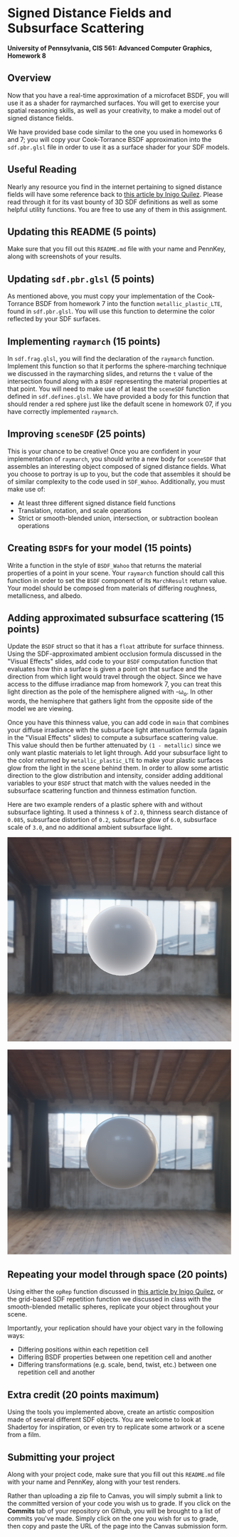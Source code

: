 Signed Distance Fields and Subsurface Scattering
======================

**University of Pennsylvania, CIS 561: Advanced Computer Graphics, Homework 8**

Overview
------------
Now that you have a real-time approximation of a microfacet BSDF, you will use
it as a shader for raymarched surfaces. You will get to exercise your spatial
reasoning skills, as well as your creativity, to make a model out of signed
distance fields.

We have provided base code similar to the one you used in homeworks 6 and 7; you
will copy your Cook-Torrance BSDF approximation into the `sdf.pbr.glsl` file
in order to use it as a surface shader for your SDF models.

Useful Reading
---------
Nearly any resource you find in the internet pertaining to signed distance fields
will have some reference back to [this article by Inigo Quilez](https://iquilezles.org/articles/distfunctions/). Please read through it for its vast bounty of 3D SDF definitions as well
as some helpful utility functions. You are free to use any of them in this assignment.


Updating this README (5 points)
-------------
Make sure that you fill out this `README.md` file with your name and PennKey,
along with screenshots of your results.


Updating `sdf.pbr.glsl` (5 points)
--------------
As mentioned above, you must copy your implementation of the Cook-Torrance BSDF
from homework 7 into the function `metallic_plastic_LTE`, found in `sdf.pbr.glsl`.
You will use this function to determine the color reflected by your SDF surfaces.

Implementing `raymarch` (15 points)
----------
In `sdf.frag.glsl`, you will find the declaration of the `raymarch` function.
Implement this function so that it performs the sphere-marching technique we
discussed in the raymarching slides, and returns the `t` value of the intersection
found along with a `BSDF` representing the material properties at that point.
You will need to make use of at least the `sceneSDF` function defined in
`sdf.defines.glsl`. We have provided a body for this function that should
render a red sphere just like the default scene in homework 07, if you have
correctly implemented `raymarch`.

Improving `sceneSDF` (25 points)
----------
This is your chance to be creative! Once you are confident in your implementation
of `raymarch`, you should write
a new body for `sceneSDF` that assembles an interesting object composed of
signed distance fields. What you choose to portray is up to you, but the code
that assembles it should be of similar complexity to the code used in `SDF_Wahoo`.
Additionally, you must make use of:
- At least three different signed distance field functions
- Translation, rotation, and scale operations
- Strict or smooth-blended union, intersection, or subtraction boolean operations


Creating `BSDF`s for your model (15 points)
----------
Write a function in the style of `BSDF_Wahoo` that returns the material
properties of a point in your scene. Your `raymarch` function should call
this function in order to set the `BSDF` component of its `MarchResult` return
value. Your model should be composed from materials of differing roughness, metallicness,
and albedo.

Adding approximated subsurface scattering (15 points)
----------
Update the `BSDF` struct so that it has a `float` attribute for
surface thinness. Using the SDF-approximated ambient occlusion
formula discussed in the "Visual Effects" slides, add code to
your `BSDF` computation function that evaluates how thin a surface
is given a point on that surface and the direction from which light
would travel through the object. Since we have access to the diffuse
irradiance map from homework 7, you can treat this light direction
as the pole of the hemisphere aligned with -&#969;<sub>o</sub>. In
other words, the hemisphere that gathers light from the opposite side of
the model we are viewing.

Once you have this thinness value, you can add code in `main` that
combines your diffuse irradiance with the subsurface light attenuation
formula (again in the "Visual Effects" slides) to compute a subsurface
scattering value. This value should then be further attenuated by `(1 - metallic)`
since we only want plastic materials to let light through. Add your subsurface
light to the color returned by `metallic_plastic_LTE` to make your plastic
surfaces glow from the light in the scene behind them. In order to allow
some artistic direction to the glow distribution and intensity, consider adding
additional variables to your `BSDF` struct that match with the values needed in
the subsurface scattering function and thinness estimation function.

Here are two example renders of a plastic sphere with and without subsurface
lighting. It used a thinness `k` of `2.0`, thinness search distance of `0.085`,
subsurface distortion of `0.2`, subsurface glow of `6.0`, subsurface scale of `3.0`,
and no additional ambient subsurface light.

![](subsurface_yes.png)

![](subsurface_no.png)

Repeating your model through space (20 points)
--------
Using either the `opRep` function discussed in [this article by Inigo Quilez](https://iquilezles.org/articles/distfunctions/), or the grid-based SDF repetition function we discussed in class with the smooth-blended metallic spheres, replicate your object throughout your scene.

Importantly, your replication should have your object vary in the following ways:
- Differing positions within each repetition cell
- Differing BSDF properties between one repetition cell and another
- Differing transformations (e.g. scale, bend, twist, etc.) between one repetition cell and another 


Extra credit (20 points maximum)
-----------
Using the tools you implemented above, create an artistic composition made of several different SDF objects. You are welcome to look at Shadertoy for inspiration, or even try to replicate some artwork or a scene from a film.

Submitting your project
--------------
Along with your project code, make sure that you fill out this `README.md` file
with your name and PennKey, along with your test renders.

Rather than uploading a zip file to Canvas, you will simply submit a link to
the committed version of your code you wish us to grade. If you click on the
__Commits__ tab of your repository on Github, you will be brought to a list of
commits you've made. Simply click on the one you wish for us to grade, then copy
and paste the URL of the page into the Canvas submission form.
